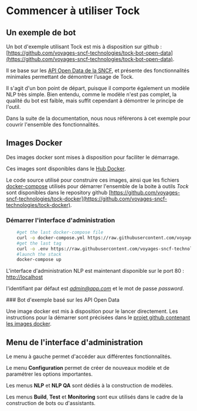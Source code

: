 # Commencer à utiliser Tock

## Un exemple de bot

Un bot d'exemple utilisant Tock est mis à disposition sur github : [https://github.com/voyages-sncf-technologies/tock-bot-open-data](https://github.com/voyages-sncf-technologies/tock-bot-open-data).
 
Il se base sur les [API Open Data de la SNCF](https://data.sncf.com/), et présente des fonctionnalités minimales permettant de démontrer l’usage de Tock. 

Il s'agit d'un bon point de départ, puisque il comporte également un modèle NLP très simple.
Bien entendu, comme le modèle n'est pas complet, la qualité du bot est faible, mais suffit cependant à démontrer le principe de l'outil.

Dans la suite de la documentation, nous nous référerons à cet exemple pour couvrir l'ensemble des fonctionnalités. 

## Images Docker

Des images docker sont mises à disposition pour faciliter le démarrage.

Ces images sont disponibles dans le [Hub Docker](https://hub.docker.com/r/tock/).

Le code source utilisé pour construire ces images, ainsi que les fichiers [docker-compose](https://docs.docker.com/compose/) 
utilisés pour démarrer l'ensemble de la boite à outils *Tock* sont disponibles dans le repository github [https://github.com/voyages-sncf-technologies/tock-docker](https://github.com/voyages-sncf-technologies/tock-docker).

### Démarrer l'interface d'administration

```sh 
    #get the last docker-compose file
    curl -o docker-compose.yml https://raw.githubusercontent.com/voyages-sncf-technologies/tock-docker/master/docker-compose.yml
    #get the last tag
    curl -o .env https://raw.githubusercontent.com/voyages-sncf-technologies/tock-docker/master/.env
    #launch the stack
    docker-compose up
``` 

L'interface d'administration NLP est maintenant disponible sur le port 80 : [http://localhost](http://localhost)

l'identifiant par défaut est *admin@app.com* et le mot de passe *password*.

### Bot d'exemple basé sur les API Open Data

Une image docker est mis à disposition pour le lancer directement.
Les instructions pour la démarrer sont précisées dans le [projet github contenant les images docker](https://github.com/voyages-sncf-technologies/tock-docker#user-content-run-the-open-data-bot-example).

## Menu de l'interface d'administration

Le menu à gauche permet d'accéder aux différentes fonctionnalités.

Le menu **Configuration** permet de créer de nouveaux modèle et de paramétrer les options importantes.

Les menus **NLP** et **NLP QA** sont dédiés à la construction de modèles.

Les menus **Build**, **Test** et **Monitoring** sont eux utilisés dans le cadre de la construction de bots ou d'assistants.

